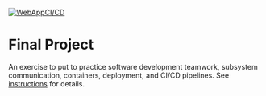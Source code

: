 [![WebAppCI/CD](https://github.com/software-students-fall2023/5-final-project-lastteam/actions/workflows/web-app.yml/badge.svg?branch=main)](https://github.com/software-students-fall2023/5-final-project-lastteam/actions/workflows/web-app.yml)

# Final Project

An exercise to put to practice software development teamwork, subsystem communication, containers, deployment, and CI/CD pipelines. See [instructions](./instructions.md) for details.
